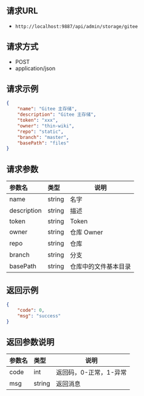
## 请求URL
- `http://localhost:9887/api/admin/storage/gitee`

## 请求方式
- POST
- application/json

## 请求示例

``` json
{
    "name": "Gitee 主存储", 
    "description": "Gitee 主存储", 
    "token": "xxx", 
    "owner": "thin-wiki", 
    "repo": "static", 
    "branch": "master", 
    "basePath": "files"
}
```

## 请求参数

|参数名|类型|说明|
|:-----  |:-----|-----|
|name |string   | 名字  |
|description |string   | 描述  |
|token |string   | Token  |
|owner |string   | 仓库 Owner  |
|repo |string   | 仓库  |
|branch |string   | 分支  |
|basePath |string   | 仓库中的文件基本目录  |

## 返回示例

``` json
{
    "code": 0, 
    "msg": "success"
}
```

## 返回参数说明

|参数名|类型|说明|
|:-----  |:-----|-----                           |
|code |int   |返回码，0-正常，1-异常  |
|msg |string   | 返回消息  |




